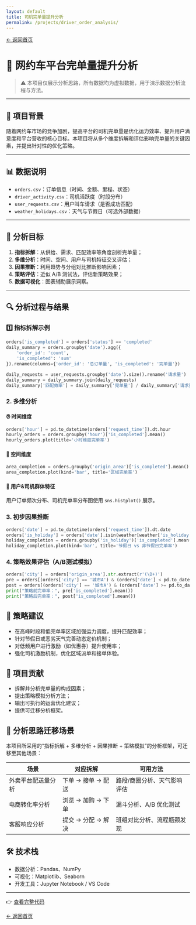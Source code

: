 ```yaml
---
layout: default
title: 司机完单量提升分析
permalink: /projects/driver_order_analysis/
---
```


<div class="back-button"><a href="/">← 返回首页</a></div>

# 🚖 网约车平台完单量提升分析

> ⚠️ 本项目仅展示分析思路，所有数据均为虚拟数据，用于演示数据分析流程与方法。

---

## 📌 项目背景

随着网约车市场的竞争加剧，提高平台的司机完单量是优化运力效率、提升用户满意度和平台营收的核心目标。本项目将从多个维度拆解和评估影响完单量的关键因素，并提出针对性的优化策略。

---

## 📊 数据说明

- `orders.csv`：订单信息（时间、金额、里程、状态）
- `driver_activity.csv`：司机活跃度（时段分布）
- `user_requests.csv`：用户叫车请求（是否成功匹配）
- `weather_holidays.csv`：天气与节假日（可选外部数据）

---

## 🎯 分析目标

1. **指标拆解**：从供给、需求、匹配效率等角度剖析完单量；
2. **多维分析**：时间、空间、用户与司机特征交叉评估；
3. **因果推断**：利用趋势与分组对比推断影响因素；
4. **策略评估**：近似 A/B 测试法，评估新策略效果；
5. **数据可视化**：图表辅助展示洞察。

---

## 🔍 分析过程与结果

### 1️⃣ 指标拆解示例

```python
orders['is_completed'] = orders['status'] == 'completed'
daily_summary = orders.groupby('date').agg({
    'order_id': 'count',
    'is_completed': 'sum'
}).rename(columns={'order_id': '总订单量', 'is_completed': '完单量'})

daily_requests = user_requests.groupby('date').size().rename('请求量')
daily_summary = daily_summary.join(daily_requests)
daily_summary['匹配效率'] = daily_summary['完单量'] / daily_summary['请求量']
```

### 2. 多维分析

#### ⏰ 时间维度

```python
orders['hour'] = pd.to_datetime(orders['request_time']).dt.hour
hourly_orders = orders.groupby('hour')['is_completed'].mean()
hourly_orders.plot(title='小时维度完单率')
```

#### 📍 空间维度

```python
area_completion = orders.groupby('origin_area')['is_completed'].mean()
area_completion.plot(kind='bar', title='区域完单率')
```

#### 👥 用户&司机群体特征

用户订单频次分布、司机完单率分布图使用 `sns.histplot()` 展示。

### 3. 初步因果推断

```python
orders['date'] = pd.to_datetime(orders['request_time']).dt.date
orders['is_holiday'] = orders['date'].isin(weather[weather['is_holiday'] == 1]['date'])
holiday_completion = orders.groupby('is_holiday')['is_completed'].mean()
holiday_completion.plot(kind='bar', title='节假日 vs 非节假日完单率')
```

### 4. 策略效果评估（A/B测试模拟）

```python
orders['city'] = orders['origin_area'].str.extract(r'(\D+)')
pre = orders[(orders['city'] == '城市A') & (orders['date'] < pd.to_datetime('2024-01-01'))]
post = orders[(orders['city'] == '城市A') & (orders['date'] >= pd.to_datetime('2024-01-01'))]
print("策略前完单率：", pre['is_completed'].mean())
print("策略后完单率：", post['is_completed'].mean())
```

## 🧠 策略建议

- 在高峰时段和低完单率区域加强运力调度，提升匹配效率；
- 针对节假日或恶劣天气完善动态定价机制；
- 对低频用户进行激励（如优惠券）提升使用率；
- 强化司机激励机制，优化区域派单和接单体验。

## 💼 项目贡献

- 拆解并分析完单量的构成因素；
- 提出策略模拟分析方法；
- 输出可执行的运营优化建议；
- 提供可迁移分析框架。

## 🔁 分析思路迁移场景

本项目所采用的“指标拆解 + 多维分析 + 因果推断 + 策略模拟”的分析框架，可迁移至其他场景：

| 场景        | 对应拆解         | 可用方法           |
| --------- | ------------ | -------------- |
| 外卖平台配送量分析 | 下单 → 接单 → 配送 | 路段/商圈分析、天气影响评估 |
| 电商转化率分析   | 浏览 → 加购 → 下单 | 漏斗分析、A/B 优化测试  |
| 客服响应分析    | 提交 → 分配 → 解决 | 班组对比分析、流程瓶颈发现  |

## 🛠 技术栈

- 数据分析：Pandas、NumPy
- 可视化：Matplotlib、Seaborn
- 开发工具：Jupyter Notebook / VS Code

---

👉 [查看完整代码](../assets/driver-order-analysis.ipynb)

<div class="back-button"><a href="/">← 返回首页</a></div> 

